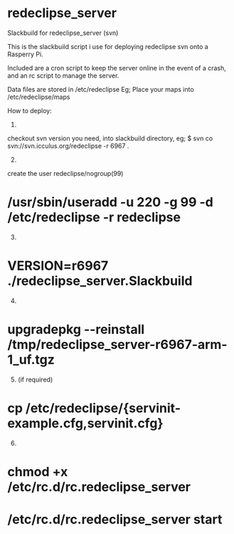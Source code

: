 redeclipse_server
=================

Slackbuild for redeclipse_server (svn)

This is the slackbuild script i use for deploying redeclipse svn
onto a Rasperry Pi.

Included are a cron script to keep the server online in the event
of a crash, and an rc script to manage the server.

Data files are stored in /etc/redeclipse
Eg; Place your maps into /etc/redeclipse/maps


How to deploy:

 1.
 checkout svn version you need, into slackbuild directory, eg;
   $ svn co svn://svn.icculus.org/redeclipse -r 6967 .

 2.
 create the user redeclipse/nogroup(99)
   # /usr/sbin/useradd -u 220 -g 99 -d /etc/redeclipse -r redeclipse

 3. 
  # VERSION=r6967 ./redeclipse_server.Slackbuild

 4.
   # upgradepkg --reinstall /tmp/redeclipse_server-r6967-arm-1_uf.tgz

 5. (if required)
   # cp /etc/redeclipse/{servinit-example.cfg,servinit.cfg}

 6.
   # chmod +x /etc/rc.d/rc.redeclipse_server
   # /etc/rc.d/rc.redeclipse_server start
